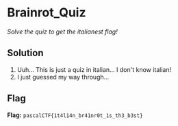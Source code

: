 # Brainrot_Quiz
*Solve the quiz to get the italianest flag!*

## Solution
1. Uuh... This is just a quiz in italian... I don't know italian!
2. I just guessed my way through...


## Flag
**Flag:** `pascalCTF{1t4l14n_br41nr0t_1s_th3_b3st}`
